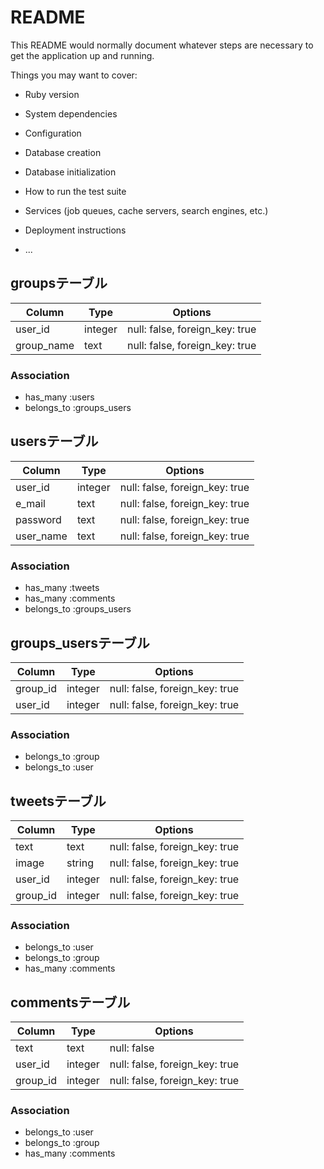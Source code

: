 # README

This README would normally document whatever steps are necessary to get the
application up and running.

Things you may want to cover:

* Ruby version

* System dependencies

* Configuration

* Database creation

* Database initialization

* How to run the test suite

* Services (job queues, cache servers, search engines, etc.)

* Deployment instructions

* ...

## groupsテーブル
|Column|Type|Options|
|------|----|-------|
|user_id|integer|null: false, foreign_key: true|
|group_name|text|null: false, foreign_key: true|
### Association
- has_many :users
- belongs_to :groups_users

## usersテーブル
|Column|Type|Options|
|------|----|-------|
|user_id|integer|null: false, foreign_key: true|
|e_mail|text|null: false, foreign_key: true|
|password|text|null: false, foreign_key: true|
|user_name|text|null: false, foreign_key: true|
### Association
- has_many :tweets
- has_many :comments
- belongs_to :groups_users

## groups_usersテーブル
|Column|Type|Options|
|------|----|-------|
|group_id|integer|null: false, foreign_key: true|
|user_id|integer|null: false, foreign_key: true|
### Association
- belongs_to :group
- belongs_to :user

## tweetsテーブル
|Column|Type|Options|
|------|----|-------|
|text|text|null: false, foreign_key: true|
|image|string|null: false, foreign_key: true|
|user_id|integer|null: false, foreign_key: true|
|group_id|integer|null: false, foreign_key: true|
### Association
- belongs_to :user
- belongs_to :group
- has_many :comments

## commentsテーブル
|Column|Type|Options|
|------|----|-------|
|text|text|null: false|
|user_id|integer|null: false, foreign_key: true|
|group_id|integer|null: false, foreign_key: true|
### Association
- belongs_to :user
- belongs_to :group
- has_many :comments

